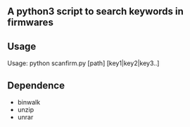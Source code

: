 ## A python3 script to search keywords in firmwares
## Usage
Usage: python scanfirm.py [path] [key1|key2|key3..]
## Dependence
* binwalk
* unzip
* unrar
